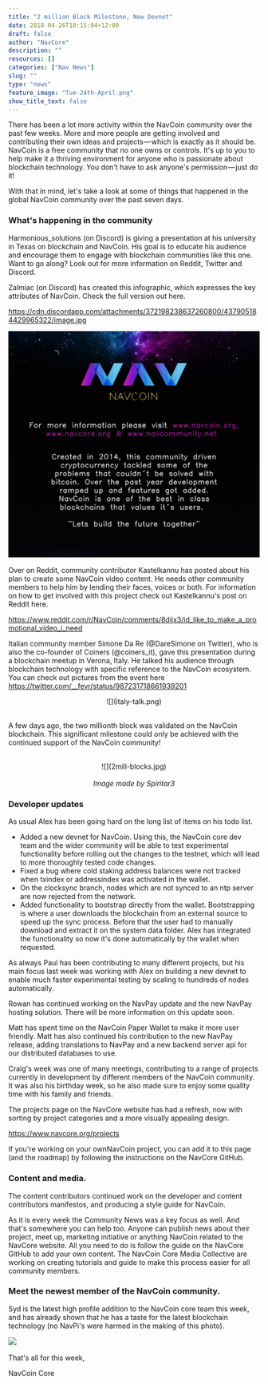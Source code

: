 ```yaml
---
title: "2 million Block Milestone, New Devnet"
date: 2018-04-26T10:15:04+12:00
draft: false
author: "NavCore"
description: ""
resources: []
categories: ["Nav News"]
slug: ""
type: "news"
feature_image: "Tue-24th-April.png"
show_title_text: false
---
```

There has been a lot more activity within the NavCoin community over the past few weeks. More and more people are getting involved and contributing their own ideas and projects — which is exactly as it should be. NavCoin is a free community that no one owns or controls. It's up to you to help make it a thriving environment for anyone who is passionate about blockchain technology. You don't have to ask anyone's permission — just do it!
<!-- more -->
With that in mind, let's take a look at some of things that happened in the global NavCoin community over the past seven days.

### What's happening in the community
Harmonious_solutions (on Discord) is giving a presentation at his university in Texas on blockchain and NavCoin. His goal is to educate his audience and encourage them to engage with blockchain communities like this one. Want to go along? Look out for more information on Reddit, Twitter and Discord.

Zalmiac (on Discord) has created this infographic, which expresses the key attributes of NavCoin. Check the full version out here.

https://cdn.discordapp.com/attachments/372198238637260800/437905184429965322/image.jpg

![](infographic-summary.png)

Over on Reddit, community contributor Kastelkannu has posted about his plan to create some NavCoin video content. He needs other community members to help him by lending their faces, voices or both. For information on how to get involved with this project check out Kastelkannu's post on Reddit here.

https://www.reddit.com/r/NavCoin/comments/8dijx3/id_like_to_make_a_promotional_video_i_need

Italian community member Simone Da Re (@DareSimone on Twitter), who is also the co-founder of Coiners (@coiners_it), gave this presentation during a blockchain meetup in Verona, Italy. He talked his audience through blockchain technology with specific reference to the NavCoin ecosystem. You can check out pictures from the event here https://twitter.com/__fevr/status/987231718661939201
<br />
<section style="text-align: center">
![](italy-talk.png)
<br /><br />
</section>

A few days ago, the two millionth block was validated on the NavCoin blockchain. This significant milestone could only be achieved with the continued support of the NavCoin community!

<br />
<section style="text-align: center">
![](2mill-blocks.jpg)
<br /><br />
<i>Image made by Spiritar3</i>
<br />
</section>

### Developer updates
As usual Alex has been going hard on the long list of items on his todo list.

- Added a new devnet for NavCoin. Using this, the NavCoin core dev team and the wider community will be able to test experimental functionality before rolling out the changes to the testnet, which will lead to more thoroughly tested code changes.
- Fixed a bug where cold staking address balances were not tracked when txindex or addressindex was activated in the wallet.
- On the clocksync branch, nodes which are not synced to an ntp server are now rejected from the network.
- Added functionality to bootstrap directly from the wallet. Bootstrapping is where a user downloads the blockchain from an external source to speed up the sync process. Before that the user had to manually download and extract it on the system data folder. Alex has integrated the functionality so now it's done automatically by the wallet when requested.

As always Paul has been contributing to many different projects, but his main focus last week was working with Alex on building a new devnet to enable much faster experimental testing by scaling to hundreds of nodes automatically.

Rowan has continued working on the NavPay update and the new NavPay hosting solution. There will be more information on this update soon.

Matt has spent time on the NavCoin Paper Wallet to make it more user friendly. Matt has also continued his contribution to the new NavPay release, adding translations to NavPay and a new backend server api for our distributed databases to use.

Craig's week was one of many meetings, contributing to a range of projects currently in development by different members of the NavCoin community. It was also his birthday week, so he also made sure to enjoy some quality time with his family and friends.

The projects page on the NavCore website has had a refresh, now with sorting by project categories and a more visually appealing design.

https://www.navcore.org/projects

If you're working on your ownNavCoin project, you can add it to this page (and the roadmap) by following the instructions on the NavCore GitHub.

### Content and media.
The content contributors continued work on the developer and content contributors manifestos, and producing a style guide for NavCoin.

As it is every week the Community News was a key focus as well. And that's somewhere you can help too. Anyone can publish news about their project, meet up, marketing initiative or anything NavCoin related to the NavCore website. All you need to do is follow the guide on the NavCore GitHub to add your own content. The NavCoin Core Media Collective are working on creating tutorials and guide to make this process easier for all community members.

### Meet the newest member of the NavCoin community.
Syd is the latest high profile addition to the NavCoin core team this week, and has already shown that he has a taste for the latest blockchain technology (no NavPi's were harmed in the making of this photo).

![](syd-navpi.jpg)


That's all for this week,

NavCoin Core
